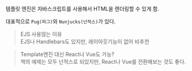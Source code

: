 템플릿 엔진은 자바스크립트를 사용해서 HTML을 렌더링할 수 있게 함.

대표적으로 `Pug(퍼그)`와 `Nunjucks(넌적스)`가 있다.

> EJS 사용않는 이유<br/>EJS나 Handlebars도 있지만, 레이아웃기능이 없어 비추천

> Template엔진 대신 React나 Vue도 가능?<br/>
책의 예제는 모두 넌적스로 되있지만, React나 Vue를 전환해보는 것도 좋다.